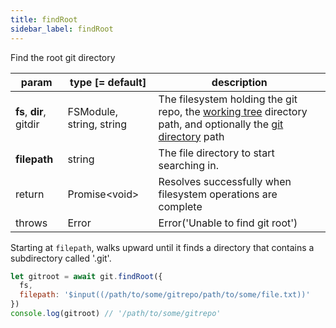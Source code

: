 ```yaml
---
title: findRoot
sidebar_label: findRoot
---
```


Find the root git directory

| param                   | type [= default]         | description                                                                                                                                         |
| ----------------------- | ------------------------ | --------------------------------------------------------------------------------------------------------------------------------------------------- |
| **fs**, **dir**, gitdir | FSModule, string, string | The filesystem holding the git repo, the [working tree](dir-vs-gitdir.md) directory path, and optionally the [git directory](dir-vs-gitdir.md) path |
| **filepath**            | string                   | The file directory to start searching in.                                                                                                           |
| return                  | Promise\<void\>          | Resolves successfully when filesystem operations are complete                                                                                       |
| throws                  | Error                    | Error('Unable to find git root')                                                                                                                    |

Starting at `filepath`, walks upward until it finds a directory that contains a subdirectory called '.git'.

```js
let gitroot = await git.findRoot({
  fs,
  filepath: '$input((/path/to/some/gitrepo/path/to/some/file.txt))'
})
console.log(gitroot) // '/path/to/some/gitrepo'
```